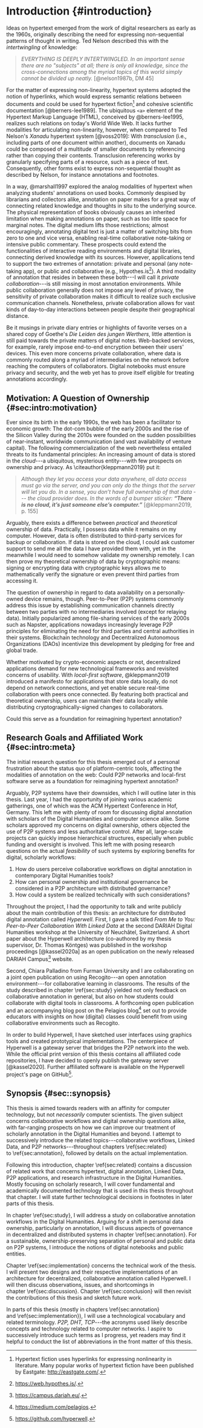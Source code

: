 # Introduction {#introduction}

Ideas on hypertext emerged from the work of digital researchers as early as the 1960s, originally describing the need for expressing non-sequential patterns of thought in writing. Ted Nelson described this with the _intertwingling_ of knowledge:

> _EVERYTHING IS DEEPLY INTERTWINGLED. In an important sense there are no "subjects" at all; there is only all knowledge, since the cross-connections among the myriad topics of this world simply cannot be divided up neatly._ [@nelson1987b, DM 45]

For the matter of expressing non-linearity, hypertext systems adopted the notion of hyperlinks, which would express semantic relations between documents and could be used for hypertext fiction[^hypertext-fiction] and cohesive scientific documentation [@berners-lee1989]. The ubiquitous `<a>` element of the Hypertext Markup Language (HTML), conceived by @berners-lee1995, realizes such relations on today's World Wide Web. It lacks further modalities for articulating non-linearity, however, when compared to Ted Nelson's _Xanadu_ hypertext system [@voss2019]: With _transclusion_ (i.e., including parts of one document within another), documents on Xanadu could be composed of a multitude of smaller documents by referencing rather than copying their contents. Transclusion referencing works by granularly specifying parts of a resource, such as a piece of text. Consequently, other forms exist to express non-sequential thought as described by Nelson, for instance annotations and footnotes.

In a way, @marshall1997 explored the analog modalities of hypertext when analyzing students' annotations on used books. Commonly despised by librarians and collectors alike, annotation on paper makes for a great way of connecting related knowledge and thoughts in situ to the underlying source. The physical representation of books obviously causes an inherited limitation when making annotations on paper, such as too little space for marginal notes. The digital medium lifts those restrictions; almost encouragingly, annotating digital text is just a matter of switching bits from zero to one and vice versa, enabling real-time collaborative note-taking or intensive public commentary. These prospects could extend the functionalities of interactive reading environments and digital libraries, connecting derived knowledge with its sources. However, applications tend to support the two extremes of annotation: private and personal (any note-taking app), or public and collaborative (e.g., Hypothes.is[^hypothesis]). A third modality of annotation that resides in between these both---I will call it _private collaboration_---is still missing in most annotation environments. While public collaboration generally does not impose any level of privacy, the sensitivity of private collaboration makes it difficult to realize such exclusive communication channels. Nonetheless, private collaboration allows for vast kinds of day-to-day interactions between people despite their geographical distance.

Be it musings in private diary entries or highlights of favorite verses on a shared copy of Goethe's _Die Leiden des jungen Werthers_, little attention is still paid towards the private matters of digital notes. Web-backed services, for example, rarely impose end-to-end encryption between their users' devices. This even more concerns private collaboration, where data is commonly routed along a myriad of intermediaries on the network before reaching the computers of collaborators. Digital notebooks must ensure privacy and security, and the web yet has to prove itself eligible for treating annotations accordingly.

[^hypertext-fiction]: Hypertext fiction uses hyperlinks for expressing nonlinearity in literature. Many popular works of hypertext fiction have been published by Eastgate: <http://eastgate.com/>.
[^hypothesis]: <https://web.hypothes.is/>.

## Motivation: A Question of Ownership {#sec:intro:motivation}

Ever since its birth in the early 1990s, the web has been a facilitator to economic growth: The dot-com bubble of the early 2000s and the rise of the Silicon Valley during the 2010s were founded on the sudden possibilities of near-instant, worldwide communication (and vast availability of venture capital). The following commercialization of the web nevertheless entailed threats to its fundamental principles: An increasing amount of data is stored in the _cloud_---a ubiquitous, mysterious entity---with few prospects on ownership and privacy. As \citeauthor{kleppmann2019} put it:

> _Although they let you access your data anywhere, all data access must go via the server, and you can only do the things that the server will let you do. In a sense, you don’t have full ownership of that data --- the cloud provider does. In the words of a bumper sticker: **“There is no cloud, it’s just someone else’s computer.”**_ [@kleppmann2019, p. 155]

Arguably, there exists a difference between _practical_ and _theoretical_ ownership of data. Practically, I possess data while it remains on my computer. However, data is often distributed to third-party services for backup or collaboration. If data is stored on the cloud, I could ask customer support to send me all the data I have provided them with, yet in the meanwhile I would need to somehow validate my ownership remotely. I can then prove my theoretical ownership of data by cryptographic means: signing or encrypting data with cryptographic keys allows me to mathematically verify the signature or even prevent third parties from accessing it.

The question of ownership in regard to data availability on a personally-owned device remains, though. Peer-to-Peer (P2P) systems commonly address this issue by establishing communication channels directly between two parties with no intermediaries involved (except for relaying data). Initially popularized among file-sharing services of the early 2000s such as Napster, applications nowadays increasingly leverage P2P principles for eliminating the need for third parties and central authorities in their systems. Blockchain technology and Decentralized Autonomous Organizations (DAOs) incentivize this development by pledging for free and global trade.

Whether motivated by crypto-economic aspects or not, decentralized applications demand for new technological frameworks and revisited concerns of usability. With _local-first software_, @kleppmann2019 introduced a manifesto for applications that store data locally, do not depend on network connections, and yet enable secure real-time collaboration with peers once connected. By featuring both practical and theoretical ownership, users can maintain their data locally while distributing cryptographically-signed changes to collaborators.

Could this serve as a foundation for reimagining hypertext annotation?

## Research Goals and Affiliated Work {#sec:intro:meta}

The initial research question for this thesis emerged out of a personal frustration about the status quo of platform-centric tools, affecting the modalities of annotation on the web: Could P2P networks and local-first software serve as a foundation for reimagining hypertext annotation?

Arguably, P2P systems have their downsides, which I will outline later in this thesis. Last year, I had the opportunity of joining various academic gatherings, one of which was the ACM Hypertext Conference in Hof, Germany. This left me with plenty of room for discussing digital annotation with scholars of the Digital Humanities and computer science alike. Some scholars approved my concerns on digital ownership, others objected the use of P2P systems and less authoritative control. After all, large-scale projects can quickly impose hierarchical structures, especially when public funding and oversight is involved. This left me with posing research questions on the actual _feasibility_ of such systems by exploring benefits for digital, scholarly workflows:

1. How do users perceive collaborative workflows on digital annotation in contemporary Digital Humanities tools?
2. How can personal ownership and institutional governance be considered in a P2P architecture with distributed governance?
3. How could a system be realized technically with such considerations?

Throughout the project, I had the opportunity to talk and write publicly about the main contribution of this thesis: an architecture for distributed digital annotation called _Hyperwell_. First, I gave a talk titled _From Me to You: Peer-to-Peer Collaboration With Linked Data_ at the second DARIAH Digital Humanities workshop at the University of Neuchâtel, Switzerland. A short paper about the Hyperwell architecture (co-authored by my thesis supervisor, Dr. Thomas Köntges) was published in the workshop proceedings [@kassel2020a] as an open publication on the newly released DARIAH Campus[^dariah-campus] website. 

Second, Chiara Palladino from Furman University and I are collaborating on a joint open publication on using Recogito---an open annotation environment---for collaborative learning in classrooms. The results of the study described in chapter \ref{sec:study} yielded not only feedback on collaborative annotation in general, but also on how students could collaborate with digital tools in classrooms. A forthcoming open publication and an accompanying blog post on the Pelagios blog[^pelagios-blog] set out to provide educators with insights on how (digital) classes could benefit from using collaborative environments such as Recogito.

In order to build Hyperwell, I have sketched user interfaces using graphics tools and created prototypical implementations. The centerpiece of Hyperwell is a gateway server that bridges the P2P network into the web. While the official print version of this thesis contains all affiliated code repositories, I have decided to openly publish the gateway server [@kassel2020]. Further affiliated software is available on the Hyperwell project's page on GitHub[^hyperwell-project].

[^dariah-campus]: <https://campus.dariah.eu/>.
[^pelagios-blog]: <https://medium.com/pelagios>.
[^hyperwell-project]: <https://github.com/hyperwell>.

## Synopsis {#sec::synopsis}

This thesis is aimed towards readers with an affinity for computer technology, but not _necessarily_ computer scientists. The given subject concerns collaborative workflows and digital ownership questions alike, with far-ranging prospects on how we can improve our treatment of scholarly annotation in the Digital Humanities and beyond. I attempt to successively introduce the related topics---collaborative workflows, Linked Data, and P2P networks---throughout chapters \ref{sec:related} to \ref{sec:annotation}, followed by details on the actual implementation.

Following this introduction, chapter \ref{sec:related} contains a discussion of related work that concerns hypertext, digital annotation, Linked Data, P2P applications, and research infrastructure in the Digital Humanities. Mostly focusing on scholarly research, I will cover fundamental and academically documented technology that is used in this thesis throughout that chapter. I will state further technological decisions in footnotes in later parts of this thesis.

In chapter \ref{sec:study}, I will address a study on collaborative annotation workflows in the Digital Humanities. Arguing for a shift in personal data ownership, particularly on annotation, I will discuss aspects of governance in decentralized and distributed systems in chapter \ref{sec:annotation}. For a sustainable, ownership-preserving separation of personal and public data on P2P systems, I introduce the notions of digital notebooks and public entities.

Chapter \ref{sec:implementation} concerns the technical work of the thesis. I will present two designs and their respective implementations of an architecture for decentralized, collaborative annotation called Hyperwell. I will then discuss observations, issues, and shortcomings in chapter \ref{sec:discussion}. Chapter \ref{sec:conclusion} will then revisit the contributions of this thesis and sketch future work.

In parts of this thesis (mostly in chapters \ref{sec:annotation} and \ref{sec:implementation}), I will use a technological vocabulary and related terminology. _P2P, DHT, TCP_---the acronyms used likely describe concepts and technology related to computer networks. I aspire to successively introduce such terms as I progress, yet readers may find it helpful to conduct the list of abbreviations in the front matter of this thesis.
